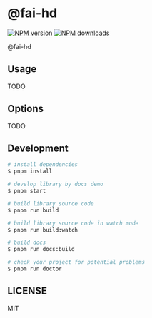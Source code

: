 # @fai-hd

[![NPM version](https://img.shields.io/npm/v/@fai-hd.svg?style=flat)](https://npmjs.org/package/@fai-hd)
[![NPM downloads](http://img.shields.io/npm/dm/@fai-hd.svg?style=flat)](https://npmjs.org/package/@fai-hd)

@fai-hd

## Usage

TODO

## Options

TODO

## Development

```bash
# install dependencies
$ pnpm install

# develop library by docs demo
$ pnpm start

# build library source code
$ pnpm run build

# build library source code in watch mode
$ pnpm run build:watch

# build docs
$ pnpm run docs:build

# check your project for potential problems
$ pnpm run doctor
```

## LICENSE

MIT
